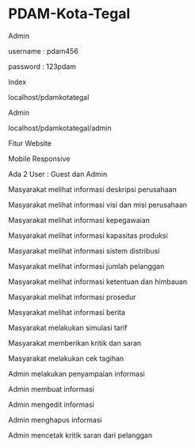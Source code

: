 # PDAM-Kota-Tegal

Admin

username : pdam456

password : 123pdam


Index


localhost/pdamkotategal

Admin


localhost/pdamkotategal/admin


Fitur Website

Mobile Responsive

Ada 2 User : Guest dan Admin


Masyarakat melihat informasi deskripsi perusahaan


Masyarakat melihat informasi visi dan misi perusahaan


Masyarakat melihat informasi kepegawaian


Masyarakat melihat informasi kapasitas produksi


Masyarakat melihat informasi sistem distribusi


Masyarakat melihat informasi jumlah pelanggan


Masyarakat melihat informasi ketentuan dan himbauan


Masyarakat melihat informasi prosedur


Masyarakat melihat informasi berita


Masyarakat melakukan simulasi tarif


Masyarakat memberikan kritik dan saran


Masyarakat melakukan cek tagihan


Admin melakukan penyampaian informasi


Admin membuat informasi


Admin mengedit informasi


Admin menghapus informasi


Admin mencetak kritik saran dari pelanggan


